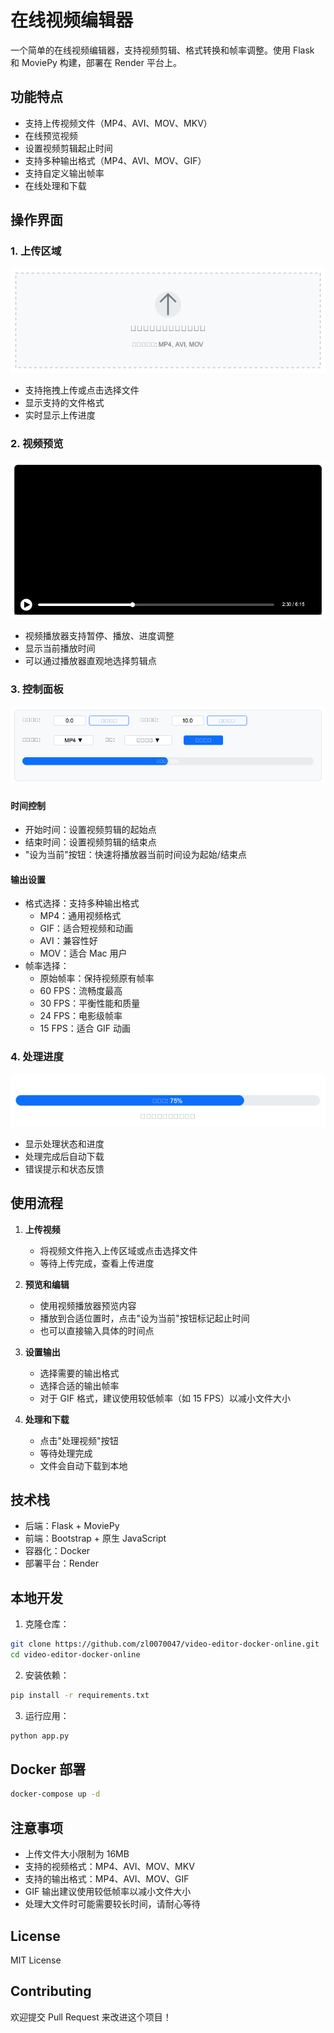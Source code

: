# 在线视频编辑器

一个简单的在线视频编辑器，支持视频剪辑、格式转换和帧率调整。使用 Flask 和 MoviePy 构建，部署在 Render 平台上。

## 功能特点

- 支持上传视频文件（MP4、AVI、MOV、MKV）
- 在线预览视频
- 设置视频剪辑起止时间
- 支持多种输出格式（MP4、AVI、MOV、GIF）
- 支持自定义输出帧率
- 在线处理和下载

## 操作界面

### 1. 上传区域
![上传区域](docs/images/upload.png)
- 支持拖拽上传或点击选择文件
- 显示支持的文件格式
- 实时显示上传进度

### 2. 视频预览
![视频预览](docs/images/preview.png)
- 视频播放器支持暂停、播放、进度调整
- 显示当前播放时间
- 可以通过播放器直观地选择剪辑点

### 3. 控制面板
![控制面板](docs/images/controls.png)
#### 时间控制
- 开始时间：设置视频剪辑的起始点
- 结束时间：设置视频剪辑的结束点
- "设为当前"按钮：快速将播放器当前时间设为起始/结束点

#### 输出设置
- 格式选择：支持多种输出格式
  - MP4：通用视频格式
  - GIF：适合短视频和动画
  - AVI：兼容性好
  - MOV：适合 Mac 用户
- 帧率选择：
  - 原始帧率：保持视频原有帧率
  - 60 FPS：流畅度最高
  - 30 FPS：平衡性能和质量
  - 24 FPS：电影级帧率
  - 15 FPS：适合 GIF 动画

### 4. 处理进度
![处理进度](docs/images/progress.png)
- 显示处理状态和进度
- 处理完成后自动下载
- 错误提示和状态反馈

## 使用流程

1. **上传视频**
   - 将视频文件拖入上传区域或点击选择文件
   - 等待上传完成，查看上传进度

2. **预览和编辑**
   - 使用视频播放器预览内容
   - 播放到合适位置时，点击"设为当前"按钮标记起止时间
   - 也可以直接输入具体的时间点

3. **设置输出**
   - 选择需要的输出格式
   - 选择合适的输出帧率
   - 对于 GIF 格式，建议使用较低帧率（如 15 FPS）以减小文件大小

4. **处理和下载**
   - 点击"处理视频"按钮
   - 等待处理完成
   - 文件会自动下载到本地

## 技术栈

- 后端：Flask + MoviePy
- 前端：Bootstrap + 原生 JavaScript
- 容器化：Docker
- 部署平台：Render

## 本地开发

1. 克隆仓库：
```bash
git clone https://github.com/zl0070047/video-editor-docker-online.git
cd video-editor-docker-online
```

2. 安装依赖：
```bash
pip install -r requirements.txt
```

3. 运行应用：
```bash
python app.py
```

## Docker 部署

```bash
docker-compose up -d
```

## 注意事项

- 上传文件大小限制为 16MB
- 支持的视频格式：MP4、AVI、MOV、MKV
- 支持的输出格式：MP4、AVI、MOV、GIF
- GIF 输出建议使用较低帧率以减小文件大小
- 处理大文件时可能需要较长时间，请耐心等待

## License

MIT License

## Contributing

欢迎提交 Pull Request 来改进这个项目！ 